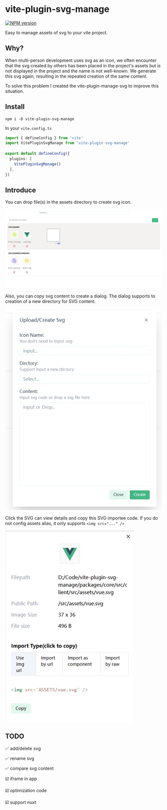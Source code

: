 # vite-plugin-svg-manage

[![NPM version](https://img.shields.io/npm/v/vite-plugin-svg-manage?color=a1b858&label=)](https://www.npmjs.com/package/vite-plugin-svg-manage)

Easy to manage assets of svg to your vite project.

## Why?
When multi-person development uses svg as an icon, we often encounter that the svg created by others has been placed in the project's assets but is not displayed in the project and the name is not well-known. We generate this svg again, resulting in the repeated creation of the same content.

To solve this problem I created the vite-plugin-manage-svg to improve this situation.

## Install

```
npm i -D vite-plugin-svg-manage
```

In your `vite.config.ts`

```ts
import { defineConfig } from 'vite'
import VitePluginSvgManage from 'vite-plugin-svg-manage'

export default defineConfig({
  plugins: [
    VitePluginSvgManage()
  ],
})
```

## Introduce

You can drop file(s) in the assets directory to create svg icon.

![](/docs/img/overview.png)

Also, you can copy svg content to create a dialog. The dialog supports to creation of a new directory for SVG content.

![](/docs/img/create.png)

Click the SVG can view details and copy this SVG importee code. If you do not config assets alias, it only supports `<img src="..." />`

![](/docs/img/detail.png)

## TODO

✅️ add/delete svg

✅️ rename svg

✅️ compare svg content

☑️ iframe in app

☑️ optimization code

☑️ support nuxt